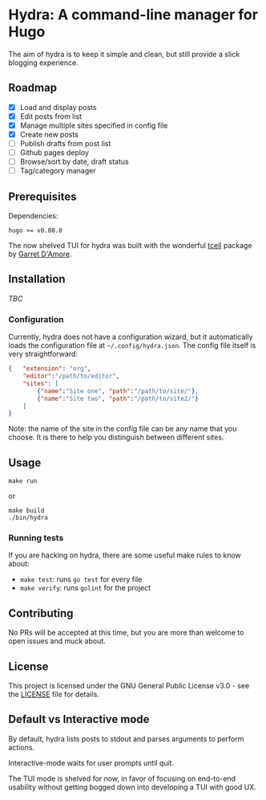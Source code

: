 # Hydra: A command-line manager for Hugo

The aim of hydra is to keep it simple and clean, but still provide a slick
blogging experience.

## Roadmap
* [X] Load and display posts
* [X] Edit posts from list
* [X] Manage multiple sites specified in config file
* [X] Create new posts
* [ ] Publish drafts from post list
* [ ] Github pages deploy
* [ ] Browse/sort by date, draft status
* [ ] Tag/category manager

## Prerequisites

Dependencies:
```
hugo >= v0.80.0
```

The now shelved TUI for hydra was built with the wonderful
[tcell](https://github.com/gdamore/tcell) package by [Garret
D'Amore](https://github.com/gdamore/tcell).

## Installation

_TBC_

### Configuration

Currently, hydra does not have a configuration wizard, but it automatically
loads the configuration file at `~/.config/hydra.json`. The config file itself
is very straightforward:

``` json
{   "extension": "org",
    "editor":"/path/to/editor",
    "sites": [
        {"name":"Site one", "path":"/path/to/site/"},
        {"name":"Site two", "path":"/path/to/site2/"}
    ]
}
```

Note: the name of the site in the config file can be any name that you choose. It is there to help you distinguish between different sites.

## Usage

```
make run
```
or 
```
make build
./bin/hydra
```

### Running tests

If you are hacking on hydra, there are some useful make rules to know about:

* `make test`: runs `go test` for every file
* `make verify`: runs `golint` for the project

## Contributing

No PRs will be accepted at this time, but you are more than welcome to open issues and muck about.

## License

This project is licensed under the GNU General Public License v3.0 - see the [LICENSE](./LICENSE) file for details.


## Default vs Interactive mode

By default, hydra lists posts to stdout and parses arguments to perform actions.

Interactive-mode waits for user prompts until quit.

The TUI mode is shelved for now, in favor of focusing on end-to-end usability
without getting bogged down into developing a TUI with good UX.
